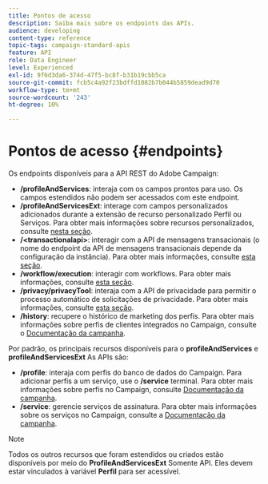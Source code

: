 ```yaml
---
title: Pontos de acesso
description: Saiba mais sobre os endpoints das APIs.
audience: developing
content-type: reference
topic-tags: campaign-standard-apis
feature: API
role: Data Engineer
level: Experienced
exl-id: 9f6d3da6-374d-47f5-bc8f-b31b19cbb5ca
source-git-commit: fcb5c4a92f23bdffd1082b7b044b5859dead9d70
workflow-type: tm+mt
source-wordcount: '243'
ht-degree: 10%

---
```


# Pontos de acesso {#endpoints}

Os endpoints disponíveis para a API REST do Adobe Campaign:

* **/profileAndServices**: interaja com os campos prontos para uso. Os campos estendidos não podem ser acessados com este endpoint.
* **/profileAndServicesExt**: interage com campos personalizados adicionados durante a extensão de recurso personalizado Perfil ou Serviços. Para obter mais informações sobre recursos personalizados, consulte [nesta seção](../../api/using/custom-resources.md).
* **/&lt;transactionalapi>**: interagir com a API de mensagens transacionais (o nome do endpoint da API de mensagens transacionais depende da configuração da instância). Para obter mais informações, consulte [esta seção](../../api/using/managing-transactional-messages.md).
* **/workflow/execution**: interagir com workflows. Para obter mais informações, consulte [esta seção](../../api/using/controlling-a-workflow.md).
* **/privacy/privacyTool**: interaja com a API de privacidade para permitir o processo automático de solicitações de privacidade. Para obter mais informações, consulte [esta seção](../../api/using/creating-a-privacy-request.md).
* **/history**: recupere o histórico de marketing dos perfis. Para obter mais informações sobre perfis de clientes integrados no Campaign, consulte o [Documentação da campanha](https://helpx.adobe.com/campaign/standard/audiences/using/integrated-customer-profile.html).

Por padrão, os principais recursos disponíveis para o **profileAndServices** e **profileAndServicesExt** As APIs são:

* **/profile**: interaja com perfis do banco de dados do Campaign. Para adicionar perfis a um serviço, use o **/service** terminal. Para obter mais informações sobre perfis no Campaign, consulte [Documentação da campanha](https://helpx.adobe.com/campaign/standard/audiences/using/about-profiles.html).
* **/service**: gerencie serviços de assinatura. Para obter mais informações sobre os serviços no Campaign, consulte a [Documentação da campanha](https://helpx.adobe.com/campaign/standard/audiences/using/creating-a-service.html).

>[!NOTE]
>
>Todos os outros recursos que foram estendidos ou criados estão disponíveis por meio do **ProfileAndServicesExt** Somente API. Eles devem estar vinculados à variável **Perfil** para ser acessível.
